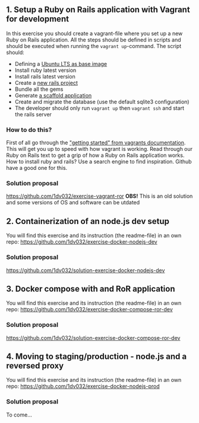## 1. Setup a Ruby on Rails application with Vagrant for development
In this exercise you should create a vagrant-file where you set up a new Ruby on Rails application. All the steps should be defined in scripts and should be executed when running the `vagrant up`-command. The script should:

* Defining a [Ubuntu LTS as base image](https://atlas.hashicorp.com/ubuntu)
* Install ruby latest version
* Install rails latest version
* Create a [new rails project ](http://guides.rubyonrails.org/command_line.html#rails-new)
* Bundle all the gems
* Generate [a scaffold application](http://guides.rubyonrails.org/command_line.html#rails-generate)
* Create and migrate the database (use the default sqlite3 configuration)
* The developer should only run `vagrant up` then `vagrant ssh` and start the rails server


### How to do this?
First of all go through the ["getting started" from vagrants documentation](https://www.vagrantup.com/docs/getting-started/). This will get you up to speed with how vagrant is working. Read through our Ruby on Rails text to get a grip of how a Ruby on Rails application works. How to install ruby and rails? Use a search engine to find inspiration. Github have a good one for this.

### Solution proposal
https://github.com/1dv032/exercise-vagrant-ror
**OBS!** This is an old solution and some versions of OS and software can be utdated

## 2. Containerization of an node.js dev setup
You will find this exercise and its instruction (the readme-file) in an own repo: https://github.com/1dv032/exercise-docker-nodejs-dev

### Solution proposal
https://github.com/1dv032/solution-exercise-docker-nodejs-dev

## 3. Docker compose with and RoR application
You will find this exercise and its instruction (the readme-file) in an own repo: https://github.com/1dv032/exercise-docker-compose-ror-dev

### Solution proposal
https://github.com/1dv032/solution-exercise-docker-compose-ror-dev

## 4. Moving to staging/production - node.js and a reversed proxy 
You will find this exercise and its instruction (the readme-file) in an own repo: https://github.com/1dv032/exercise-docker-nodejs-prod

### Solution proposal
To come...

